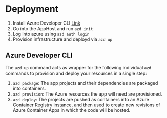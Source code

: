 # Deployment

1. Install Azure Developer
   CLI [Link](https://learn.microsoft.com/en-us/azure/developer/azure-developer-cli/install-azd?tabs=winget-windows%2Cbrew-mac%2Cscript-linux&pivots=os-mac)
2. Go into the AppHost and run `azd init`
3. Log into azure using `azd auth login`
4. Provision infrastructure and deployd via `azd up`

## Azure Developer CLI

The `azd up` command acts as wrapper for the following individual `azd` commands to provision and deploy your resources in a single step:

1. `azd package`: The app projects and their dependencies are packaged into containers.
2. `azd provision`: The Azure resources the app will need are provisioned.
3. `azd deploy`: The projects are pushed as containers into an Azure Container Registry instance, and then used to create new revisions of Azure Container Apps in which the code will be hosted.